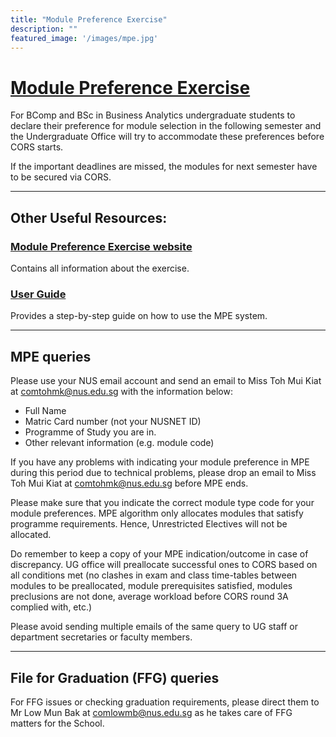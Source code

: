 ```yaml
---
title: "Module Preference Exercise"
description: ""
featured_image: '/images/mpe.jpg'
---
```


# [Module Preference Exercise](https://mysoc.nus.edu.sg/~mpe/std)

For BComp and BSc in Business Analytics undergraduate students to declare their preference for module selection in the following semester and the Undergraduate Office will try to accommodate these preferences before CORS starts.

If the important deadlines are missed, the modules for next semester have to be secured via CORS.

--- 
## Other Useful Resources:

### [Module Preference Exercise website](http://www.comp.nus.edu.sg/cugresource/mpe/)

Contains all information about the exercise.

### [User Guide](http://www.comp.nus.edu.sg/images/resources/content/undergraduates/use_mpe_system_300909.pdf)

Provides a step-by-step guide on how to use the MPE system.

---
## MPE queries

Please use your NUS email account and send an email to Miss Toh Mui Kiat at [comtohmk@nus.edu.sg](mailto:comtohmk@nus.edu.sg) with the information below:
- Full Name
- Matric Card number (not your NUSNET ID)
- Programme of Study you are in.
- Other relevant information (e.g. module code)

If you have any problems with indicating your module preference in MPE during this period due to technical problems, please drop an email to Miss Toh Mui Kiat at [comtohmk@nus.edu.sg](mailto:comtohmk@nus.edu.sg) before MPE ends.

Please make sure that you indicate the correct module type code for your module preferences. MPE algorithm only allocates modules that satisfy programme requirements. Hence, Unrestricted Electives will not be allocated.

Do remember to keep a copy of your MPE indication/outcome in case of discrepancy. UG office will preallocate successful ones to CORS based on all conditions met (no clashes in exam and class time-tables between modules to be preallocated, module prerequisites satisfied, modules preclusions are not done, average workload before CORS round 3A complied with, etc.)

Please avoid sending multiple emails of the same query to UG staff or department secretaries or faculty members.

---

## File for Graduation (FFG) queries

For FFG issues or checking graduation requirements, please direct them to Mr Low Mun Bak at [comlowmb@nus.edu.sg](comlowmb@nus.edu.sg) as he takes care of FFG matters for the School.